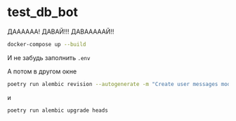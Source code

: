 # test_db_bot

ДАААААА! ДАВАЙ!!! ДАВАААААЙ!!

```bash
docker-compose up --build
```

И не забудь заполнить ```.env```

А потом в другом окне

```bash
poetry run alembic revision --autogenerate -m "Create user messages model"
```
и
```bash
poetry run alembic upgrade heads
```
